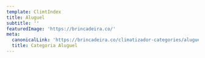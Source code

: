 ```yaml
---
template: ClimtIndex
title: Aluguel
subtitle: ''
featuredImage: 'https://brincadeira.co/'
meta:
  canonicalLink: 'https://brincadeira.co/climatizador-categories/aluguel/'
  title: Categoria Aluguel
---
```

